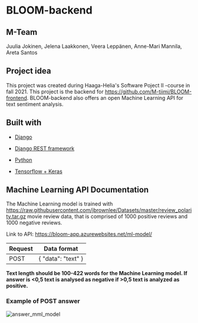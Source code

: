 # BLOOM-backend
## M-Team
Juulia Jokinen, Jelena Laakkonen, Veera Leppänen, Anne-Mari Mannila, Areta Santos
## Project idea
This project was created during Haaga-Helia's Software Poject II -course in fall 2021. This project is the backend for https://github.com/M-tiimi/BLOOM-frontend. BLOOM-backend also offers an open Machine Learning API for text sentiment analysis.
## Built with
- [Django](https://www.djangoproject.com/)

- [Django REST framework](https://www.django-rest-framework.org/)

- [Python](https://www.python.org/)

- [Tensorflow + Keras](https://www.tensorflow.org/)



## Machine Learning API Documentation
The Machine Learning model is trained with 
https://raw.githubusercontent.com/jbrownlee/Datasets/master/review_polarity.tar.gz movie review data, that is comprised of 1000 positive reviews and 1000 negative reviews.

Link to API: https://bloom-app.azurewebsites.net/ml-model/

| Request  | Data format|
| ------------- | ------------- |
| POST  |  { "data": "text" }  |



**Text length should be 100-422 words for the Machine Learning model. If answer is <0,5 text is analysed as negative if >0,5 text is analyzed as positive.**

### Example of POST answer


![answer_mml_model](https://user-images.githubusercontent.com/70891200/144716811-f1496a26-3b32-4965-81a3-561d585f69d0.png)
